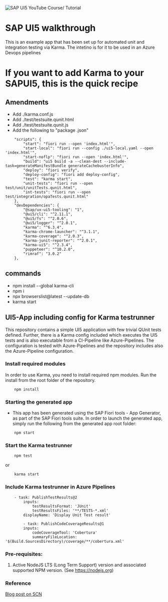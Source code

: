 ![SAP UI5 YouTube Course/ Tutorial](https://user-images.githubusercontent.com/19891236/95460237-996b5c00-096c-11eb-9417-b15a384e098c.png)

# SAP UI5 walkthrough

This is an example app that has been set up for automated unit and integration testing via Karma. 
The intetino is for it to be used in an Azure Devops pipelines  
 
# If you want to add Karma to your SAPUI5, this is the quick recipe

## Amendments
 - Add ./karma.conf.js
 - Add ./test/testsuite.qunit.html
 - Add ./test/testsuite.qunit.js
 - Add the following to "package .json"
```
	"scripts": {
		"start": "fiori run --open 'index.html'",
		"start-local": "fiori run --config ./ui5-local.yaml --open 'index.html'",
		"start-noflp": "fiori run --open 'index.html'",
		"build": "ui5 build -a --clean-dest --include-task=generateManifestBundle generateCachebusterInfo",
		"deploy": "fiori verify",
		"deploy-config": "fiori add deploy-config",
		"test": "karma start",
		"unit-tests": "fiori run --open test/unit/unitTests.qunit.html",
		"int-tests": "fiori run --open test/integration/opaTests.qunit.html"
	},
	"devDependencies": {
		"@sap/ux-ui5-tooling": "1",
		"@ui5/cli": "^2.11.1",
		"@ui5/fs": "^2.0.6",
		"@ui5/logger": "^2.0.1",
		"karma": "^6.3.4",
		"karma-chrome-launcher": "^3.1.1",
		"karma-coverage": "^2.0.3",
		"karma-junit-reporter": "^2.0.1",
		"karma-ui5": "^2.3.4",
		"puppeteer": "^10.2.0",
		"rimraf": "3.0.2"
	},
```
## commands
 - npm install --global karma-cli
 - npm i
 - npx browserslist@latest --update-db
 - karma start


## UI5-App including config for Karma testrunner 

This repository contains a simple UI5 application with few trivial QUnit tests defined. Further, there is a Karma config included which executes the UI5 tests and is also executable from a CI-Pipeline like Azure-Pipelines. The configuration is tested with Azure-Pipelines and the repository includes also the Azure-Pipeline configuration.

### Install required modules
In order to use Karma, you need to install required npm modules. Run the install from the root folder of the repository.

```
    npm install
```

### Starting the generated app

-   This app has been generated using the SAP Fiori tools - App Generator, as part of the SAP Fiori tools suite.  In order to launch the generated app, simply run the following from the generated app root folder:

```
    npm start
```

### Start the Karma testrunner

```
    npm test
```
or
```
    karma start
```

### Include Karma testrunner in Azure Pipelines

```
    - task: PublishTestResults@2
        inputs:
            testResultsFormat: 'JUnit'
            testResultsFiles: '**/TESTS-*.xml'
        displayName: 'Display Unit Test result'

        - task: PublishCodeCoverageResults@1
        inputs:
            codeCoverageTool: 'Cobertura'
            summaryFileLocation: '$(Build.SourcesDirectory)/coverage/**/cobertura.xml'
```

### Pre-requisites:

1. Active NodeJS LTS (Long Term Support) version and associated supported NPM version.  (See https://nodejs.org)

### Reference
[Blog post on SCN](https://blogs.sap.com/2021/10/04/run-ui5-tests-with-karma-in-azure-pipelines/)
